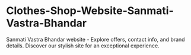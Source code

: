 # Clothes-Shop-Website-Sanmati-Vastra-Bhandar
Sanmati Vastra Bhandar website - Explore offers, contact info, and brand details. Discover our stylish site for an exceptional experience.
